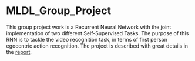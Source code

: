# MLDL_Group_Project
This group project work is a Recurrent Neural Network with the joint implementation of two different Self-Supervised Tasks. The purpose of this RNN is to tackle the video recognition task, in terms of first person egocentric action recognition. 
The project is described with great details in the [report](https://github.com/GabrieleCuni/MLDL_Group_Project/blob/master/Alfarano_Apicella_Cuni_report.pdf).
